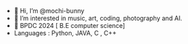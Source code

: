 - 👋 Hi, I’m @mochi-bunny
- 👀 I’m interested in music, art, coding, photography and AI.
- 🌱 BPDC 2024 [ B.E computer science] 
- Languages : Python, JAVA, C , C++
<!---
mochiL-bunny/mochi-bunny is a ✨ special ✨ repository because its `README.md` (this file) appears on your GitHub profile.
You can click the Preview link to take a look at your changes.
--->

